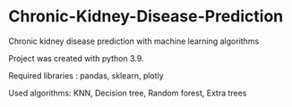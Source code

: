 # Chronic-Kidney-Disease-Prediction

 Chronic kidney disease prediction with machine learning algorithms
 
 Project was created with python 3.9.
 
 Required libraries : pandas, sklearn, plotly
 
 Used algorithms: KNN, Decision tree, Random forest, Extra trees
